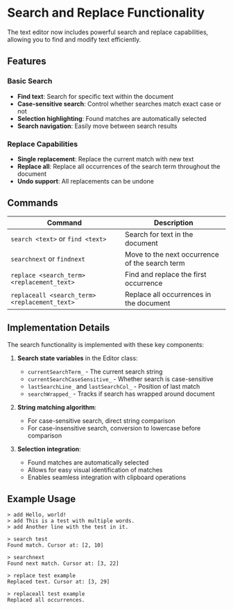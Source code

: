 # Search and Replace Functionality

The text editor now includes powerful search and replace capabilities, allowing you to find and modify text efficiently.

## Features

### Basic Search

- **Find text**: Search for specific text within the document
- **Case-sensitive search**: Control whether searches match exact case or not
- **Selection highlighting**: Found matches are automatically selected
- **Search navigation**: Easily move between search results

### Replace Capabilities

- **Single replacement**: Replace the current match with new text
- **Replace all**: Replace all occurrences of the search term throughout the document
- **Undo support**: All replacements can be undone

## Commands

| Command | Description |
|---------|-------------|
| `search <text>` or `find <text>` | Search for text in the document |
| `searchnext` or `findnext` | Move to the next occurrence of the search term |
| `replace <search_term> <replacement_text>` | Find and replace the first occurrence |
| `replaceall <search_term> <replacement_text>` | Replace all occurrences in the document |

## Implementation Details

The search functionality is implemented with these key components:

1. **Search state variables** in the Editor class:
   - `currentSearchTerm_` - The current search string
   - `currentSearchCaseSensitive_` - Whether search is case-sensitive
   - `lastSearchLine_` and `lastSearchCol_` - Position of last match
   - `searchWrapped_` - Tracks if search has wrapped around document

2. **String matching algorithm**:
   - For case-sensitive search, direct string comparison
   - For case-insensitive search, conversion to lowercase before comparison

3. **Selection integration**:
   - Found matches are automatically selected
   - Allows for easy visual identification of matches
   - Enables seamless integration with clipboard operations

## Example Usage

```
> add Hello, world!
> add This is a test with multiple words.
> add Another line with the test in it.

> search test
Found match. Cursor at: [2, 10]

> searchnext
Found next match. Cursor at: [3, 22]

> replace test example
Replaced text. Cursor at: [3, 29]

> replaceall test example
Replaced all occurrences. 